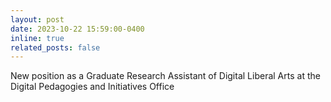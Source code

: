 ```yaml
---
layout: post
date: 2023-10-22 15:59:00-0400
inline: true
related_posts: false
---
```


 New position as a Graduate Research Assistant of Digital Liberal Arts at the Digital Pedagogies and Initiatives Office
